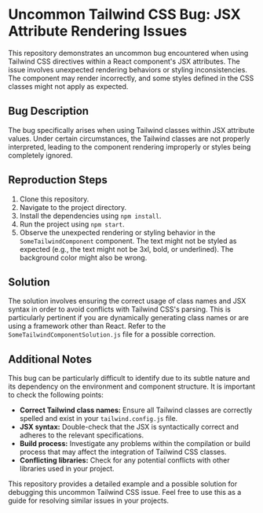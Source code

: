 # Uncommon Tailwind CSS Bug: JSX Attribute Rendering Issues

This repository demonstrates an uncommon bug encountered when using Tailwind CSS directives within a React component's JSX attributes.  The issue involves unexpected rendering behaviors or styling inconsistencies. The component may render incorrectly, and some styles defined in the CSS classes might not apply as expected.

## Bug Description

The bug specifically arises when using Tailwind classes within JSX attribute values. Under certain circumstances, the Tailwind classes are not properly interpreted, leading to the component rendering improperly or styles being completely ignored.

## Reproduction Steps

1. Clone this repository.
2. Navigate to the project directory.
3. Install the dependencies using `npm install`.
4. Run the project using `npm start`.
5. Observe the unexpected rendering or styling behavior in the `SomeTailwindComponent` component.  The text might not be styled as expected (e.g., the text might not be 3xl, bold, or underlined).  The background color might also be wrong.

## Solution

The solution involves ensuring the correct usage of class names and JSX syntax in order to avoid conflicts with Tailwind CSS's parsing.  This is particularly pertinent if you are dynamically generating class names or are using a framework other than React.  Refer to the `SomeTailwindComponentSolution.js` file for a possible correction.

## Additional Notes

This bug can be particularly difficult to identify due to its subtle nature and its dependency on the environment and component structure.  It is important to check the following points:

* **Correct Tailwind class names:** Ensure all Tailwind classes are correctly spelled and exist in your `tailwind.config.js` file.
* **JSX syntax:** Double-check that the JSX is syntactically correct and adheres to the relevant specifications.
* **Build process:** Investigate any problems within the compilation or build process that may affect the integration of Tailwind CSS classes.
* **Conflicting libraries:** Check for any potential conflicts with other libraries used in your project.

This repository provides a detailed example and a possible solution for debugging this uncommon Tailwind CSS issue.  Feel free to use this as a guide for resolving similar issues in your projects.